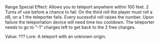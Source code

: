 Range
Special Effect: Allows you to teleport anywhere within 100 feet.
2 Turns of use before a chance to fail.
On the third roll the player must roll a d8, on a 1 the teleporter fails. Every sucessful roll raises the number. 
Upon failure the teleportation device will need time too cooldown. The teleporter needs to go to "-1" charges left to get back to the 2 free charges.

Value: ???
Lore: A teleport with an unknown origin.